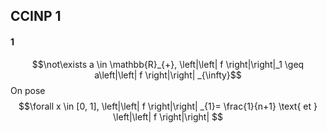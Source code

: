 ## CCINP 1
#### 1
$$\not\exists a \in \mathbb{R}_{+}, \left|\left| f \right|\right|_1 \geq a\left|\left| f \right|\right| _{\infty}$$
On pose 
$$\forall x \in [0, 1], \left|\left| f \right|\right| _{1}= \frac{1}{n+1} \text{ et } \left|\left| f \right|\right| $$